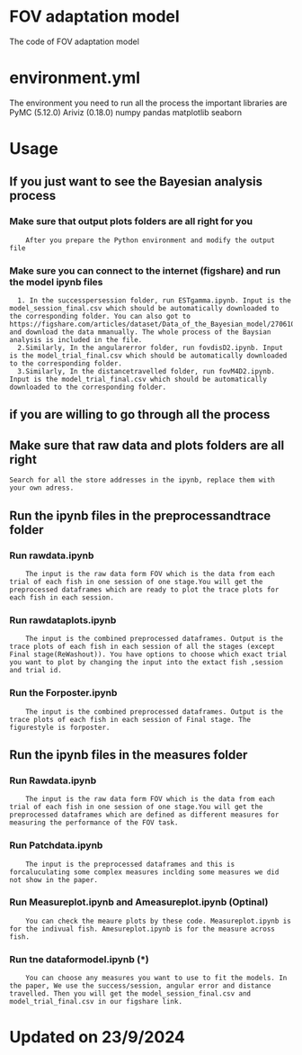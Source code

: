 # FOV adaptation model
The code of FOV adaptation model

# environment.yml 
The environment you need to run all the process the important libraries are
PyMC (5.12.0)
Ariviz (0.18.0)
numpy
pandas
matplotlib
seaborn

# Usage 
  ## If you just want to see the Bayesian analysis process
   ### Make sure that output plots folders are all right for you
        After you prepare the Python environment and modify the output file 
   ### Make sure you can connect to the internet (figshare) and run the model ipynb files  
      1. In the successpersession folder, run ESTgamma.ipynb. Input is the model_session_final.csv which should be automatically downloaded to the corresponding folder. You can also got to https://figshare.com/articles/dataset/Data_of_the_Bayesian_model/27061012 and download the data mmanually. The whole process of the Baysian analysis is included in the file. 
      2.Similarly, In the angularerror folder, run fovdisD2.ipynb. Input is the model_trial_final.csv which should be automatically downloaded to the corresponding folder.
      3.Similarly, In the distancetravelled folder, run fovM4D2.ipynb. Input is the model_trial_final.csv which should be automatically downloaded to the corresponding folder.
  ## if you are willing to go through all the process
  ## Make sure that raw data and plots folders are all right 
    Search for all the store addresses in the ipynb, replace them with your own adress.
   ## Run the ipynb files in the preprocessandtrace folder
   ### Run rawdata.ipynb
        The input is the raw data form FOV which is the data from each trial of each fish in one session of one stage.You will get the preprocessed dataframes which are ready to plot the trace plots for each fish in each session. 
   ### Run rawdataplots.ipynb
        The input is the combined preprocessed dataframes. Output is the trace plots of each fish in each session of all the stages (except Final stage(ReWashout)). You have options to choose which exact trial you want to plot by changing the input into the extact fish ,session and trial id.
   ### Run the Forposter.ipynb
        The input is the combined preprocessed dataframes. Output is the trace plots of each fish in each session of Final stage. The figurestyle is forposter.
   ## Run the ipynb files in the measures folder
   ### Run Rawdata.ipynb
        The input is the raw data form FOV which is the data from each trial of each fish in one session of one stage.You will get the preprocessed dataframes which are defined as different measures for measuring the performance of the FOV task. 
   ### Run Patchdata.ipynb
        The input is the preprocessed dataframes and this is forcaluculating some complex measures inclding some measures we did not show in the paper.
   ### Run Measureplot.ipynb and Ameasureplot.ipynb (Optinal)
        You can check the meaure plots by these code. Measureplot.ipynb is for the indivual fish. Amesureplot.ipynb is for the measure across fish.
   ### Run tne dataformodel.ipynb (*)
        You can choose any measures you want to use to fit the models. In the paper, We use the success/session, angular error and distance travelled. Then you will get the model_session_final.csv and model_trial_final.csv in our figshare link.


# Updated on 23/9/2024
